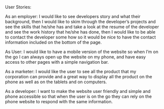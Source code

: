 User Stories:

As an employer: I would like to see developers story and what their background, then I would like to skim through the developer’s projects and see the skills that he/she has and take a look at the resume of the developer and see the work history that he/she has done, then I would like to be able to contact the developer some how so it would be nice to have the contact information included on the bottom of the page.


As User: I would like to have a mobile version of the website so when I’m on the go I can always open up the website on my phone, and have easy access to other pages with a simple navigation bar.


As a marketer: I would like the user to see all the product that my corporation can provide and a great way to display all the product on the phone as well as on the tablets and on computers.


As a developer: I want to make the website user friendly and simple and phone accessible so that when the user is on the go they can rely on the phone website to respond with the same information.
